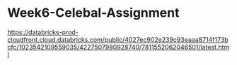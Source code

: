# Week6-Celebal-Assignment

https://databricks-prod-cloudfront.cloud.databricks.com/public/4027ec902e239c93eaaa8714f173bcfc/1023542109559035/4227507980928740/7811552062046501/latest.html
